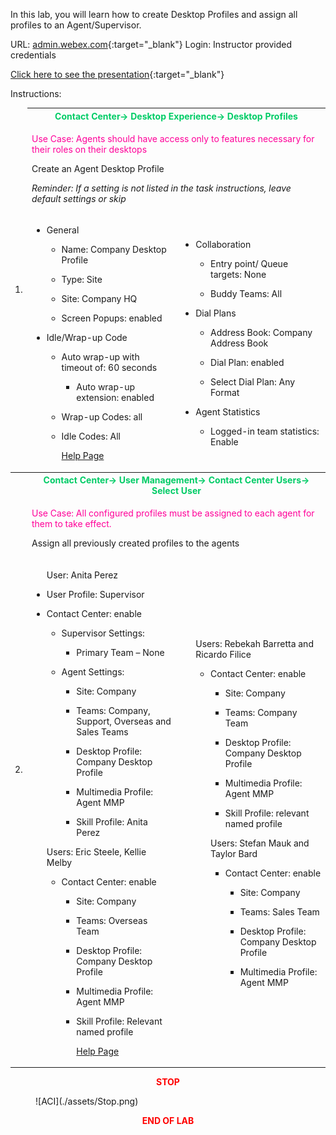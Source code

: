 In this lab, you will learn how to create Desktop Profiles and assign
all profiles to an Agent/Supervisor.

URL: [admin.webex.com](http://admin.webex.com/){:target="_blank"} Login: Instructor
provided credentials

[Click here to see the presentation](./Lab3.html){:target="_blank"}

Instructions:

<table>
<colgroup>
<col style="width: 4%" />
<col style="width: 47%" />
<col style="width: 47%" />
</colgroup>
<thead>
<tr>
<td rowspan="3">1.</td>
<th colspan="2"><span style="color:#00CC66;">Contact Center-&gt; Desktop Experience-&gt; Desktop
Profiles</th></span>
</tr>
<tr>
<td colspan="2"><span style="color:#FF0099;"><p>Use Case: Agents should have access only to features necessary
for their roles on their desktops</p></span>
<p>Create an Agent Desktop Profile</p>
<p><em>Reminder: If a setting is not listed in the task instructions,
leave default settings or skip</em></p></th>
<tr>
<td><ul>
<li><p>General</p>
<ul>
<li><p>Name: Company Desktop Profile</p></li>
<li><p>Type: Site</p></li>
<li><p>Site: Company HQ</p></li>
<li><p>Screen Popups: enabled</p></li>
</ul></li>
<li><p>Idle/Wrap-up Code</p>
<ul>
<li><p>Auto wrap-up with timeout of: 60 seconds</p>
<ul>
<li><p>Auto wrap-up extension: enabled</p></li>
</ul></li>
<li><p>Wrap-up Codes: all</p></li>
<li><p>Idle Codes: All</p></li>
<a href="https://help.webex.com/en-us/article/nvaf71f/Manage-desktop-profiles" target="_blank">Help Page</a>
</ul></li>
</ul></th>
<td><ul>
<li><p>Collaboration</p>
<ul>
<li><p>Entry point/ Queue targets: None</p></li>
<li><p>Buddy Teams: All</p></li>
</ul></li>
<li><p>Dial Plans</p>
<ul>
<li><p>Address Book: Company Address Book</p></li>
<li><p>Dial Plan: enabled</p></li>
<li><p>Select Dial Plan: Any Format</p></li>
</ul></li>
<li><p>Agent Statistics</p>
<ul>
<li><p>Logged-in team statistics: Enable</p></li>
</ul></li>
</ul></th>
</tr>
</thead>
<tbody>
<tr>
<td rowspan="3">2.</td>
<th colspan="2"><span style="color:#00CC66;">Contact Center-&gt; User Management-&gt; Contact Center
Users-&gt; Select User</th></span>
</tr>
<tr>
<td colspan="2"><span style="color:#FF0099;"><p>Use Case: All configured profiles must be assigned to each
agent for them to take effect.</p></span>
<p>Assign all previously created profiles to the agents</p></td>
</tr>
<tr>
<td><ul>
<p>User: Anita Perez</p>
<li><p>User Profile: Supervisor</p></li>
<li><p>Contact Center: enable</p></li>
<ul>
<li><p>Supervisor Settings:</p></li>
<ul>
<li><p>Primary Team – None</p></li>
</ul>
<li><p>Agent Settings:</p></li>
<ul>
<li><p>Site: Company</p></li>
<li><p>Teams: Company, Support, Overseas and Sales Teams</p></li>
<li><p>Desktop Profile: Company Desktop Profile</p></li>
<li><p>Multimedia Profile: Agent MMP</p></li>
<li><p>Skill Profile: Anita Perez</p></li>
</ul>
</ul></li>
<p>Users: Eric Steele, Kellie Melby</p>
<ul>
<li><p>Contact Center: enable</p></li>
<ul>
<li><p>Site: Company</p></li>
<li><p>Teams: Overseas Team</p></li>
<li><p>Desktop Profile: Company Desktop Profile</p></li>
<li><p>Multimedia Profile: Agent MMP</p></li>
<li><p>Skill Profile: Relevant named profile</p></li>
<a href="https://help.webex.com/en-us/article/n524f2m/Manage-user-profiles-of-contact-center-users-in-Webex-Contact-Center" target="_blank">Help Page</a>
</ul></li>
</ul></td>
<td><ul>
<p>Users: Rebekah Barretta and Ricardo Filice</p>
<ul>
<li><p>Contact Center: enable</p></li>
<ul>
<li><p>Site: Company</p></li>
<li><p>Teams: Company Team</p></li>
<li><p>Desktop Profile: Company Desktop Profile</p></li>
<li><p>Multimedia Profile: Agent MMP</p></li>
<li><p>Skill Profile: relevant named profile</p></li>
</ul></li>
<p>Users: Stefan Mauk and Taylor Bard</p>
<ul>
<li><p>Contact Center: enable</p></li>
<ul>
<li><p>Site: Company</p></li>
<li><p>Teams: Sales Team</p></li>
<li><p>Desktop Profile: Company Desktop Profile</p></li>
<li><p>Multimedia Profile: Agent MMP</p></li>
</ul></li>
</ul></td>
</tr>
</tbody>
</table>

<center><span style="color: Red;"><strong>STOP</strong></span></center>
<figure markdown>
  ![ACI](./assets/Stop.png)
</figure>

<center><span style="color: Red;"><strong>END OF LAB</strong></span></center>